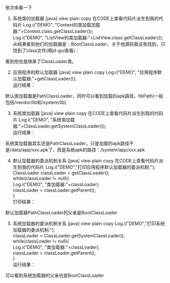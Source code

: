 依次来看一下
1) 系统类的加载器
[java] view plain copy 在CODE上查看代码片派生到我的代码片
Log.i("DEMO", "Context的类加载加载器:"+Context.class.getClassLoader());  
Log.i("DEMO", "ListView的类加载器:"+ListView.class.getClassLoader());  
从结果看到他们的加载器是：BootClassLoader，关于他源码我没有找到，只找到了class文件(用jd-gui查看)：

看到他也是继承了ClassLoader类。

2) 应用程序的默认加载器
[java] view plain copy
Log.i("DEMO", "应用程序默认加载器:"+getClassLoader());  
运行结果：

默认类加载器是PathClassLoader，同时可以看到加载的apk路径，libPath(一般包括/vendor/lib和/system/lib)

3) 系统类加载器
[java] view plain copy 在CODE上查看代码片派生到我的代码片
Log.i("DEMO", "系统类加载器:"+ClassLoader.getSystemClassLoader());  
运行结果：

系统类加载器其实还是PathClassLoader，只是加载的apk路径不是/data/app/xxx.apk了，而是系统apk的路径：/system/app/xxx.apk

4) 默认加载器的委派机制关系
[java] view plain copy 在CODE上查看代码片派生到我的代码片
Log.i("DEMO","打印应用程序默认加载器的委派机制:");  
ClassLoader classLoader = getClassLoader();  
while(classLoader != null){  
    Log.i("DEMO", "类加载器:"+classLoader);  
    classLoader = classLoader.getParent();  
}  
打印结果：

默认加载器PathClassLoader的父亲是BootClassLoader

5) 系统加载器的委派机制关系
[java] view plain copy
Log.i("DEMO","打印系统加载器的委派机制:");  
classLoader = ClassLoader.getSystemClassLoader();  
while(classLoader != null){  
    Log.i("DEMO", "类加载器:"+classLoader);  
    classLoader = classLoader.getParent();  
}  
运行结果：

可以看到系统加载器的父亲也是BootClassLoader